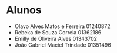 # Alunos

* Olavo Alves Matos e Ferreira	01240872
* Rebeka de Souza Correia	01362186
* Emilly de Oliveira Alves	01343702
* João Gabriel Maciel Trindade	01351496
